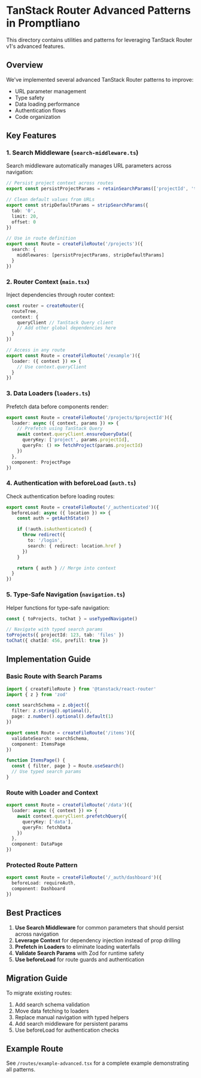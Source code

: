 # TanStack Router Advanced Patterns in Promptliano

This directory contains utilities and patterns for leveraging TanStack Router v1's advanced features.

## Overview

We've implemented several advanced TanStack Router patterns to improve:

- URL parameter management
- Type safety
- Data loading performance
- Authentication flows
- Code organization

## Key Features

### 1. Search Middleware (`search-middleware.ts`)

Search middleware automatically manages URL parameters across navigation:

```typescript
// Persist project context across routes
export const persistProjectParams = retainSearchParams(['projectId', 'tab'])

// Clean default values from URLs
export const stripDefaultParams = stripSearchParams({
  tab: '0',
  limit: 20,
  offset: 0
})

// Use in route definition
export const Route = createFileRoute('/projects')({
  search: {
    middlewares: [persistProjectParams, stripDefaultParams]
  }
})
```

### 2. Router Context (`main.tsx`)

Inject dependencies through router context:

```typescript
const router = createRouter({
  routeTree,
  context: {
    queryClient // TanStack Query client
    // Add other global dependencies here
  }
})

// Access in any route
export const Route = createFileRoute('/example')({
  loader: ({ context }) => {
    // Use context.queryClient
  }
})
```

### 3. Data Loaders (`loaders.ts`)

Prefetch data before components render:

```typescript
export const Route = createFileRoute('/projects/$projectId')({
  loader: async ({ context, params }) => {
    // Prefetch using TanStack Query
    await context.queryClient.ensureQueryData({
      queryKey: ['project', params.projectId],
      queryFn: () => fetchProject(params.projectId)
    })
  },
  component: ProjectPage
})
```

### 4. Authentication with beforeLoad (`auth.ts`)

Check authentication before loading routes:

```typescript
export const Route = createFileRoute('/_authenticated')({
  beforeLoad: async ({ location }) => {
    const auth = getAuthState()

    if (!auth.isAuthenticated) {
      throw redirect({
        to: '/login',
        search: { redirect: location.href }
      })
    }

    return { auth } // Merge into context
  }
})
```

### 5. Type-Safe Navigation (`navigation.ts`)

Helper functions for type-safe navigation:

```typescript
const { toProjects, toChat } = useTypedNavigate()

// Navigate with typed search params
toProjects({ projectId: 123, tab: 'files' })
toChat({ chatId: 456, prefill: true })
```

## Implementation Guide

### Basic Route with Search Params

```typescript
import { createFileRoute } from '@tanstack/react-router'
import { z } from 'zod'

const searchSchema = z.object({
  filter: z.string().optional(),
  page: z.number().optional().default(1)
})

export const Route = createFileRoute('/items')({
  validateSearch: searchSchema,
  component: ItemsPage
})

function ItemsPage() {
  const { filter, page } = Route.useSearch()
  // Use typed search params
}
```

### Route with Loader and Context

```typescript
export const Route = createFileRoute('/data')({
  loader: async ({ context }) => {
    await context.queryClient.prefetchQuery({
      queryKey: ['data'],
      queryFn: fetchData
    })
  },
  component: DataPage
})
```

### Protected Route Pattern

```typescript
export const Route = createFileRoute('/_auth/dashboard')({
  beforeLoad: requireAuth,
  component: Dashboard
})
```

## Best Practices

1. **Use Search Middleware** for common parameters that should persist across navigation
2. **Leverage Context** for dependency injection instead of prop drilling
3. **Prefetch in Loaders** to eliminate loading waterfalls
4. **Validate Search Params** with Zod for runtime safety
5. **Use beforeLoad** for route guards and authentication

## Migration Guide

To migrate existing routes:

1. Add search schema validation
2. Move data fetching to loaders
3. Replace manual navigation with typed helpers
4. Add search middleware for persistent params
5. Use beforeLoad for authentication checks

## Example Route

See `/routes/example-advanced.tsx` for a complete example demonstrating all patterns.

